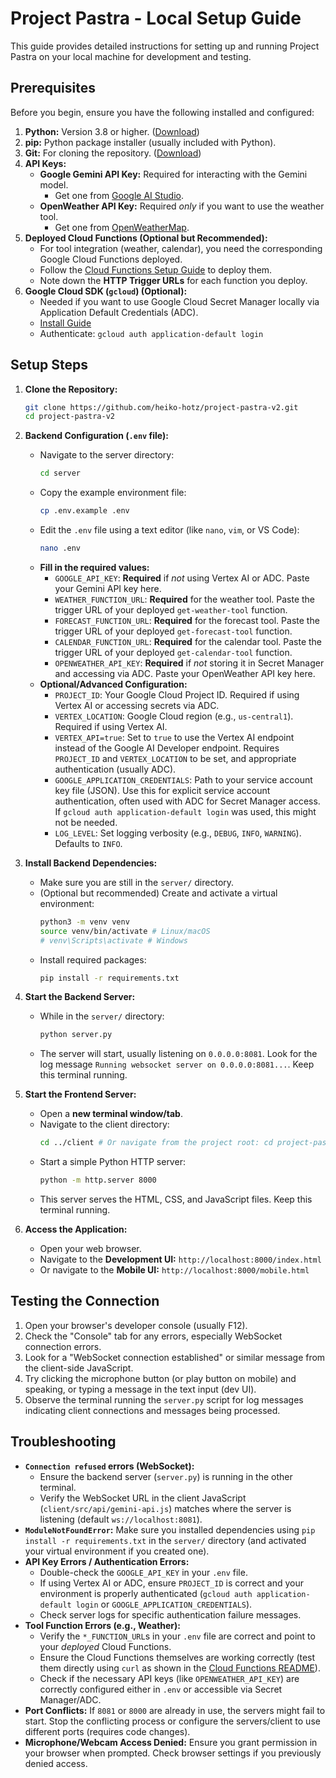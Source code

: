 # Project Pastra - Local Setup Guide

This guide provides detailed instructions for setting up and running Project Pastra on your local machine for development and testing.

## Prerequisites

Before you begin, ensure you have the following installed and configured:

1.  **Python:** Version 3.8 or higher. ([Download](https://www.python.org/downloads/))
2.  **pip:** Python package installer (usually included with Python).
3.  **Git:** For cloning the repository. ([Download](https://git-scm.com/))
4.  **API Keys:**
    *   **Google Gemini API Key:** Required for interacting with the Gemini model.
        *   Get one from [Google AI Studio](https://makersuite.google.com/app/apikey).
    *   **OpenWeather API Key:** Required *only* if you want to use the weather tool.
        *   Get one from [OpenWeatherMap](https://openweathermap.org/api).
5.  **Deployed Cloud Functions (Optional but Recommended):**
    *   For tool integration (weather, calendar), you need the corresponding Google Cloud Functions deployed.
    *   Follow the [Cloud Functions Setup Guide](../cloud-functions/README.md) to deploy them.
    *   Note down the **HTTP Trigger URLs** for each function you deploy.
6.  **Google Cloud SDK (`gcloud`) (Optional):**
    *   Needed if you want to use Google Cloud Secret Manager locally via Application Default Credentials (ADC).
    *   [Install Guide](https://cloud.google.com/sdk/docs/install)
    *   Authenticate: `gcloud auth application-default login`

## Setup Steps

1.  **Clone the Repository:**
    ```bash
    git clone https://github.com/heiko-hotz/project-pastra-v2.git
    cd project-pastra-v2
    ```

2.  **Backend Configuration (`.env` file):**
    *   Navigate to the server directory:
        ```bash
        cd server
        ```
    *   Copy the example environment file:
        ```bash
        cp .env.example .env
        ```
    *   Edit the `.env` file using a text editor (like `nano`, `vim`, or VS Code):
        ```bash
        nano .env
        ```
    *   **Fill in the required values:**
        *   `GOOGLE_API_KEY`: **Required** if *not* using Vertex AI or ADC. Paste your Gemini API key here.
        *   `WEATHER_FUNCTION_URL`: **Required** for the weather tool. Paste the trigger URL of your deployed `get-weather-tool` function.
        *   `FORECAST_FUNCTION_URL`: **Required** for the forecast tool. Paste the trigger URL of your deployed `get-forecast-tool` function.
        *   `CALENDAR_FUNCTION_URL`: **Required** for the calendar tool. Paste the trigger URL of your deployed `get-calendar-tool` function.
        *   `OPENWEATHER_API_KEY`: **Required** if *not* storing it in Secret Manager and accessing via ADC. Paste your OpenWeather API key here.
    *   **Optional/Advanced Configuration:**
        *   `PROJECT_ID`: Your Google Cloud Project ID. Required if using Vertex AI or accessing secrets via ADC.
        *   `VERTEX_LOCATION`: Google Cloud region (e.g., `us-central1`). Required if using Vertex AI.
        *   `VERTEX_API=true`: Set to `true` to use the Vertex AI endpoint instead of the Google AI Developer endpoint. Requires `PROJECT_ID` and `VERTEX_LOCATION` to be set, and appropriate authentication (usually ADC).
        *   `GOOGLE_APPLICATION_CREDENTIALS`: Path to your service account key file (JSON). Use this for explicit service account authentication, often used with ADC for Secret Manager access. If `gcloud auth application-default login` was used, this might not be needed.
        *   `LOG_LEVEL`: Set logging verbosity (e.g., `DEBUG`, `INFO`, `WARNING`). Defaults to `INFO`.

3.  **Install Backend Dependencies:**
    *   Make sure you are still in the `server/` directory.
    *   (Optional but recommended) Create and activate a virtual environment:
        ```bash
        python3 -m venv venv
        source venv/bin/activate # Linux/macOS
        # venv\Scripts\activate # Windows
        ```
    *   Install required packages:
        ```bash
        pip install -r requirements.txt
        ```

4.  **Start the Backend Server:**
    *   While in the `server/` directory:
        ```bash
        python server.py
        ```
    *   The server will start, usually listening on `0.0.0.0:8081`. Look for the log message `Running websocket server on 0.0.0.0:8081...`. Keep this terminal running.

5.  **Start the Frontend Server:**
    *   Open a **new terminal window/tab**.
    *   Navigate to the client directory:
        ```bash
        cd ../client # Or navigate from the project root: cd project-pastra-v2/client
        ```
    *   Start a simple Python HTTP server:
        ```bash
        python -m http.server 8000
        ```
    *   This server serves the HTML, CSS, and JavaScript files. Keep this terminal running.

6.  **Access the Application:**
    *   Open your web browser.
    *   Navigate to the **Development UI:** `http://localhost:8000/index.html`
    *   Or navigate to the **Mobile UI:** `http://localhost:8000/mobile.html`

## Testing the Connection

1.  Open your browser's developer console (usually F12).
2.  Check the "Console" tab for any errors, especially WebSocket connection errors.
3.  Look for a "WebSocket connection established" or similar message from the client-side JavaScript.
4.  Try clicking the microphone button (or play button on mobile) and speaking, or typing a message in the text input (dev UI).
5.  Observe the terminal running the `server.py` script for log messages indicating client connections and messages being processed.

## Troubleshooting

*   **`Connection refused` errors (WebSocket):**
    *   Ensure the backend server (`server.py`) is running in the other terminal.
    *   Verify the WebSocket URL in the client JavaScript (`client/src/api/gemini-api.js`) matches where the server is listening (default `ws://localhost:8081`).
*   **`ModuleNotFoundError`:** Make sure you installed dependencies using `pip install -r requirements.txt` in the `server/` directory (and activated your virtual environment if you created one).
*   **API Key Errors / Authentication Errors:**
    *   Double-check the `GOOGLE_API_KEY` in your `.env` file.
    *   If using Vertex AI or ADC, ensure `PROJECT_ID` is correct and your environment is properly authenticated (`gcloud auth application-default login` or `GOOGLE_APPLICATION_CREDENTIALS`).
    *   Check server logs for specific authentication failure messages.
*   **Tool Function Errors (e.g., Weather):**
    *   Verify the `*_FUNCTION_URL`s in your `.env` file are correct and point to your *deployed* Cloud Functions.
    *   Ensure the Cloud Functions themselves are working correctly (test them directly using `curl` as shown in the [Cloud Functions README](../cloud-functions/README.md#testing-the-functions)).
    *   Check if the necessary API keys (like `OPENWEATHER_API_KEY`) are correctly configured either in `.env` or accessible via Secret Manager/ADC.
*   **Port Conflicts:** If `8081` or `8000` are already in use, the servers might fail to start. Stop the conflicting process or configure the servers/client to use different ports (requires code changes).
*   **Microphone/Webcam Access Denied:** Ensure you grant permission in your browser when prompted. Check browser settings if you previously denied access.